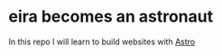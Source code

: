 # eira becomes an astronaut

In this repo I will learn to build websites with
[Astro](https://astro.build)
